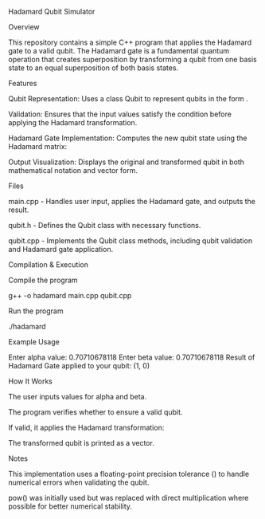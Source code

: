 Hadamard Qubit Simulator

Overview

This repository contains a simple C++ program that applies the Hadamard gate to a valid qubit. The Hadamard gate is a fundamental quantum operation that creates superposition by transforming a qubit from one basis state to an equal superposition of both basis states.

Features

Qubit Representation: Uses a class Qubit to represent qubits in the form .

Validation: Ensures that the input values satisfy the condition  before applying the Hadamard transformation.

Hadamard Gate Implementation: Computes the new qubit state using the Hadamard matrix:



Output Visualization: Displays the original and transformed qubit in both mathematical notation and vector form.

Files

main.cpp - Handles user input, applies the Hadamard gate, and outputs the result.

qubit.h - Defines the Qubit class with necessary functions.

qubit.cpp - Implements the Qubit class methods, including qubit validation and Hadamard gate application.

Compilation & Execution

Compile the program

 g++ -o hadamard main.cpp qubit.cpp

Run the program

 ./hadamard

Example Usage

Enter alpha value: 0.70710678118
Enter beta value: 0.70710678118
Result of Hadamard Gate applied to your qubit:
(1, 0)

How It Works

The user inputs values for alpha and beta.

The program verifies whether  to ensure a valid qubit.

If valid, it applies the Hadamard transformation:





The transformed qubit is printed as a vector.

Notes

This implementation uses a floating-point precision tolerance () to handle numerical errors when validating the qubit.

pow() was initially used but was replaced with direct multiplication where possible for better numerical stability.
